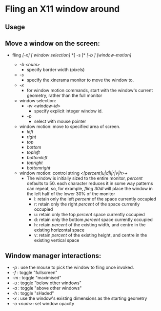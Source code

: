# Fling an X11 window around

## Usage

## Move a window on the screen:

- fling *\[-x\]* *\[ window selection\]* *\[ -s <screen> ]\* *\[-b <border>\]*
  *\[window-motion\]*
   - *-b \<num\>*  
     - specify border width (pixels)
   - *-s*
     - specify the xinerama monitor to move the window to.
   - *-x*
     - for window motion commands, start with the window's current geometry,
       rather than the full monitor
   - window selection:
      - *-w \<window-id\>* 
        - specify explicit integer window id.
      - *-p* 
        - select with mouse pointer
   - window motion:  move to specified area of screen.
     - *left*
     - *right*
     - *top*
     - *bottom*
     - *topleft*
     - *bottomleft*
     - *topright*
     - *bottomright*
   - window motion:  control string *\<\[percent\]u|d|l|r|v|h\>+*
       - The window is initially sized to the entire monitor, *percent*
         defaults to 50. each character reduces it in some way patterns can
         repeat, so, for example, *fling 30dl* will place the window in the
         left half of the lower 30% of the monitor
         - l: retain only the left *percent* of the space currently occupied
         - r: retain only the right *percent* of the space currently occupied
         - u: retain only the top *percent* space currently occupied
         - d: retain only the bottom *percent* space currently occupied
         - h: retain *percent* of the existing width, and centre in the
           existing horizontal space
         - v: retain *percent* of the existing height, and centre in the
           existing vertical space

## Window manager interactions: 
  *   *-p*        : use the mouse to pick the window to fling once invoked.
  *   *-f*        : toggle "fullscreen"
  *   *-m*        : toggle "maximised"
  *   *-u*        : toggle "below other windows"
  *   *-a*        : toggle "above other windows"
  *   *-h*        : toggle "sHaded"
  *   *-x*        : use the window's existing dimensions as the starting
      geometry
  *   *-o \<num\>*: set window opacity
